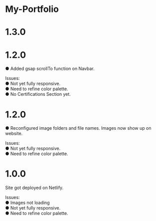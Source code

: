 # My-Portfolio

# 1.3.0
# 1.2.0
● Added gsap scrollTo function on Navbar. <br>

Issues: <br>
● Not yet fully responsive.<br>
● Need to refine color palette.<br>
● No Certifications Section yet.<br>

# 1.2.0
● Reconfigured image folders and file names. Images now show up on website. <br>

Issues: <br>
● Not yet fully responsive. <br>
● Need to refine color palette. <br>

# 1.0.0
Site got deployed on Netlify.

Issues:<br>
● Images not loading <br>
● Not yet fully responsive. <br>
● Need to refine color palette. <br>